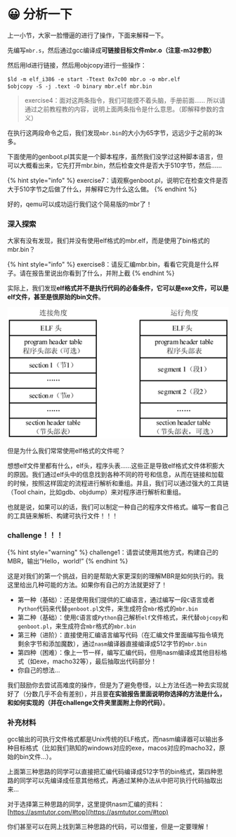 # 😀 分析一下

上一小节，大家一脸懵逼的进行了操作，下面来解释一下。

先编写`mbr.s`，然后通过gcc编译成**可链接目标文件mbr.o（注意-m32参数）**

然后用ld进行链接，然后用objcopy进行一些操作：

```shell
$ld -m elf_i386 -e start -Ttext 0x7c00 mbr.o -o mbr.elf
$objcopy -S -j .text -O binary mbr.elf mbr.bin
```

> exercise4：面对这两条指令，我们可能摸不着头脑，手册前面...... 所以请通过之前教程教的内容，说明上面两条指令是什么意思。（即解释参数的含义）

在执行这两段命令之后，我们发现`mbr.bin`的大小为65字节，远远少于之前的3k多。

下面使用的genboot.pl其实是一个脚本程序，虽然我们没学过这种脚本语言，但可以大概看出来，它先打开mbr.bin，然后检查文件是否大于510字节，然后......

{% hint style="info" %}
exercise7：请观察genboot.pl，说明它在检查文件是否大于510字节之后做了什么，并解释它为什么这么做。
{% endhint %}

好的，qemu可以成功运行我们这个简易版的mbr了！

### 深入探索

大家有没有发现，我们并没有使用elf格式的mbr.elf，而是使用了bin格式的mbr.bin？

{% hint style="info" %}
exercise8：请反汇编mbr.bin，看看它究竟是什么样子。请在报告里说出你看到了什么，并附上截
{% endhint %}

实际上，我们发现**elf格式并不是执行代码的必备条件，它可以是exe文件，可以是elf文件，甚至是很原始的bin文件**。

![](../../../.gitbook/assets/image9.png)

但是为什么我们常常使用elf格式的文件呢？

想想elf文件里都有什么，elf头，程序头表......这些正是导致elf格式文件体积膨大的原因。我们通过elf头中的信息找到各种不同的符号和信息，从而在链接和加载的时候，按照这样固定的流程进行解析和重组。并且，我们可以通过强大的工具链（Tool chain，比如gdb、objdump）来对程序进行解析和重组。

也就是说，如果可以的话，我们可以制定一种自己的程序文件格式。编写一套自己的工具链来解析、构建可执行文件！！！

### challenge！！！

{% hint style="warning" %}
challenge1：请尝试使用其他方式，构建自己的MBR，输出“Hello，world!”
{% endhint %}

这是对我们的第一个挑战，目的是帮助大家更深刻的理解MBR是如何执行的。我这里给出几种可能的方法。如果你有自己的方法就更好了！



* 第一种（基础）：还是使用我们提供的汇编语言，通过编写一段`C`语言或者`Python`代码来代替`genboot.pl`文件，来生成符合`mbr`格式的`mbr.bin`
* 第二种（基础）：使用`C`语言或`Python`自己解析`elf`文件格式，来代替`objcopy`和`genboot.pl`，来生成符合`mbr`格式的`mbr.bin`
* 第三种（进阶）：直接使用汇编语言编写代码（在汇编文件里面编写指令填充剩余字节和添加魔数），通过`nasm`编译器直接编译成512字节的`mbr.bin`
* 第四种（困难）：像上一节一样，编写汇编代码，但用nasm编译成其他目标格式（如exe，macho32等），最后抽取出代码部分！
* 你自己的想法...

我们鼓励你去尝试高难度的操作，但是为了避免卷怪，以上方法任选一种去实现就好了（分数几乎不会有差别），并且要**在实验报告里面说明你选择的方法是什么，和如何实现的（并在challenge文件夹里面附上你的代码）**。

### 补充材料

gcc输出的可执行文件格式都是Unix传统的ELF格式，而nasm编译器可以输出多种目标格式（比如我们熟知的windows对应的exe，macos对应的macho32，原始的bin文件...）。

上面第三种思路的同学可以直接把汇编代码编译成512字节的bin格式，第四种思路的同学可以先编译成任意其他格式，再通过某种办法从中把可执行代码抽取出来...

对于选择第三种思路的同学，这里提供nasm汇编的资料：[https://asmtutor.com/#top](https://asmtutor.com/#top)

你们甚至可以在网上找到第三种思路的代码，可以借鉴，但是一定要理解！

